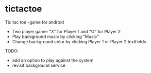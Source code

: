 # tictactoe
Tic tac toe -game for android

- Two player game: "X" for Player 1 and "O" for Player 2
- Play background music by clicking "Music"
- Change background color by clicking Player 1 or Player 2 textfields

TODO:
- add an option to play against the system
- revisit background service
